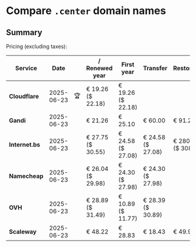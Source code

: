 # Compare `.center` domain names

## Summary

Pricing (excluding taxes):

| Service | Date |  | / Renewed year | First year | Transfer | Restoration |
|--|--|--|--|--|--|--|
| **Cloudflare** | 2025-06-23 | 🏆 | € 19.26<br>($ 22.18) | € 19.26<br>($ 22.18) |  |  |
| **Gandi** | 2025-06-23 |  | € 21.26 | € 25.10 | € 60.00 | € 91.22 |
| **Internet.bs** | 2025-06-23 |  | € 27.75<br>($ 30.55) | € 24.58<br>($ 27.08) | € 24.58<br>($ 27.08) | € 280.29<br>($ 308.75) |
| **Namecheap** | 2025-06-23 |  | € 26.04<br>($ 29.98) | € 24.30<br>($ 27.98) | € 24.30<br>($ 27.98) |  |
| **OVH** | 2025-06-23 |  | € 28.89<br>($ 31.49) | € 10.89<br>($ 11.77) | € 28.39<br>($ 30.89) |  |
| **Scaleway** | 2025-06-23 |  | € 48.22 | € 28.83 | € 18.43 | € 49.99 |
